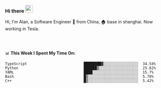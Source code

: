 ### Hi there <img src="https://media.giphy.com/media/hvRJCLFzcasrR4ia7z/giphy.gif" width="25px">

<!-- ![visitors](https://visitor-badge.glitch.me/badge?page_id=dislfyer.dislfyer) -->

Hi, I'm Alan, a Software Engineer 🚀 from China, 🏠 base in shanghai. Now working in Tesla.

<br/>
<br/>

📊 **This Week I Spent My Time On:**


<!--START_SECTION:waka-->

```text
TypeScript                          ████████▓░░░░░░░░░░░░░░░░  34.54%
Python                              ██████▒░░░░░░░░░░░░░░░░░░  25.82%
YAML                                ████░░░░░░░░░░░░░░░░░░░░░  15.7%
Bash                                █▒░░░░░░░░░░░░░░░░░░░░░░░  5.78%
C++                                 █▒░░░░░░░░░░░░░░░░░░░░░░░  5.42%
```

<!--END_SECTION:waka-->

<!--
**About Me:**
 -->
